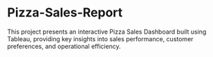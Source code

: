 # Pizza-Sales-Report
This project presents an interactive Pizza Sales Dashboard built using Tableau, providing key insights into sales performance, customer preferences, and operational efficiency.
